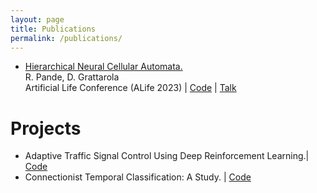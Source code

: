```yaml
---
layout: page
title: Publications
permalink: /publications/
---
```

* [Hierarchical Neural Cellular Automata.](https://direct.mit.edu/isal/proceedings/isal/35/20/116844)  
  R. Pande, D. Grattarola  
  Artificial Life Conference (ALife 2023) | [Code](https://github.com/RituPande/hnca/) | [Talk](https://youtu.be/rRF2qzxO-uA?si=3ij9r4p5xKn9K1mc)  

     
# Projects
* Adaptive Traffic Signal Control Using Deep Reinforcement Learning.| [Code](https://ritupande.github.io/DQL-TSC/)    
* Connectionist Temporal Classification: A Study. | [Code](https://ritupande.github.io/ctc/)  

